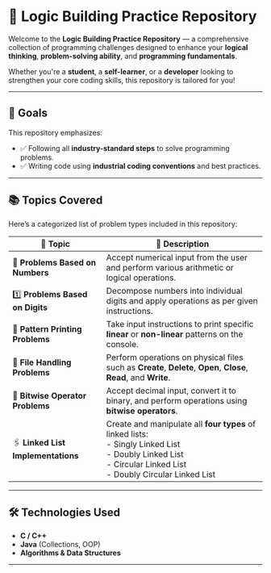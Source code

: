 # 🧠 Logic Building Practice Repository

Welcome to the **Logic Building Practice Repository** — a comprehensive collection of programming challenges designed to enhance your **logical thinking**, **problem-solving ability**, and **programming fundamentals**.

Whether you're a **student**, a **self-learner**, or a **developer** looking to strengthen your core coding skills, this repository is tailored for you!

---

## 🎯 Goals

This repository emphasizes:

- ✅ Following all **industry-standard steps** to solve programming problems.
- ✅ Writing code using **industrial coding conventions** and best practices.

---

## 📚 Topics Covered

Here’s a categorized list of problem types included in this repository:

| 🔖 **Topic**                        | 📄 **Description**                                                                                                                                   |
|------------------------------------|------------------------------------------------------------------------------------------------------------------------------------------------------|
| 🔢 **Problems Based on Numbers**    | Accept numerical input from the user and perform various arithmetic or logical operations.                                                           |
| 1️⃣ **Problems Based on Digits**    | Decompose numbers into individual digits and apply operations as per given instructions.                                                             |
| 📔 **Pattern Printing Problems**    | Take input instructions to print specific **linear** or **non-linear** patterns on the console.                                                      |
| 📂 **File Handling Problems**       | Perform operations on physical files such as **Create**, **Delete**, **Open**, **Close**, **Read**, and **Write**.                                   |
| 🔣 **Bitwise Operator Problems**    | Accept decimal input, convert it to binary, and perform operations using **bitwise operators**.                                                      |
| 🖇️ **Linked List Implementations** | Create and manipulate all **four types** of linked lists: <br> - Singly Linked List <br> - Doubly Linked List <br> - Circular Linked List <br> - Doubly Circular Linked List |

---

## 🛠️ Technologies Used

- **C / C++**
- **Java** (Collections, OOP)
- **Algorithms & Data Structures**

---
